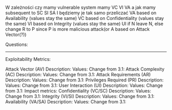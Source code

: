 W zależności czy mamy vulnerable system mamy VC VI VA a jak mamy subsequent to SC SI SA I będziemy je tak samo przeliczać
VA based on Availability (values stay the same)
VC based on Confidentiality (values stay the same)
VI based on Integrity (values stay the same)
UI if N leave N, else change R to P since P is more malicious attack(or A based on Attack Vector(?))

Questions:

------
Exploitability Metrics:

Attack Vector (AV)
Description:
Values:
Change from 3.1:
Attack Complexity (AC)
Description:
Values:
Change from 3.1:
Attack Requirements (AR)
Description:
Values:
Change from 3.1:
Privileges Required (PR)
Description:
Values:
Change from 3.1:
User Interaction (UI)
Description:
Values:
Change from 3.1:
Impact metrics:
Confidentiality (VC/SC)
Description:
Values:
Change from 3.1:
Integrity (VI/SI)
Description:
Values:
Change from 3.1:
Availability (VA/SA)
Description:
Values:
Change from 3.1:
